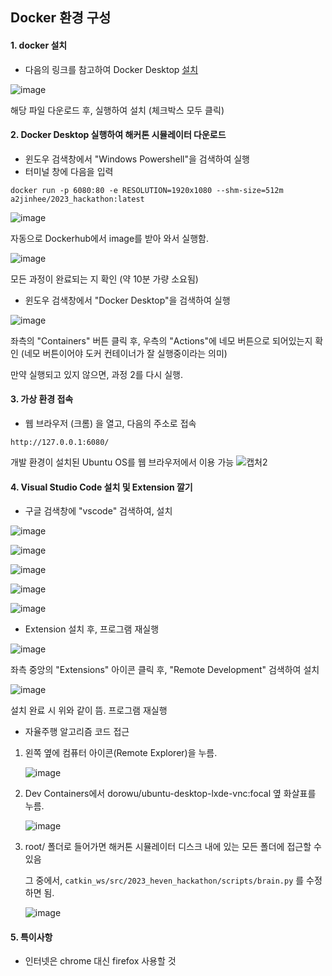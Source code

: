 ## Docker 환경 구성

#### 1. docker 설치

* 다음의 링크를 참고하여 Docker Desktop [설치](https://docs.docker.com/desktop/install/windows-install/)

![image](https://github.com/jhforstudy/2023_heven_hackathon/assets/48710703/e4c9d8f2-27d7-4b7f-85bb-3e1bf78b59d7)

해당 파일 다운로드 후, 실행하여 설치 (체크박스 모두 클릭)

#### 2. Docker Desktop 실행하여 해커톤 시뮬레이터 다운로드

* 윈도우 검색창에서 "Windows Powershell"을 검색하여 실행
* 터미널 창에 다음을 입력
```
docker run -p 6080:80 -e RESOLUTION=1920x1080 --shm-size=512m a2jinhee/2023_hackathon:latest
```
![image](https://github.com/jhforstudy/2023_heven_hackathon/assets/48710703/8213df98-5c29-44f7-b1f1-bbfe24420404)

자동으로 Dockerhub에서 image를 받아 와서 실행함.

![image](https://github.com/jhforstudy/2023_heven_hackathon/assets/48710703/403f20fe-3ae0-4d2c-9f85-82fe18f53e75)

모든 과정이 완료되는 지 확인 (약 10분 가량 소요됨)

* 윈도우 검색창에서 "Docker Desktop"을 검색하여 실행

![image](https://github.com/jhforstudy/2023_heven_hackathon/assets/48710703/d419543d-aeed-411a-9d99-982301eb84bd)

좌측의 "Containers" 버튼 클릭 후, 우측의 "Actions"에 네모 버튼으로 되어있는지 확인 (네모 버튼이어야 도커 컨테이너가 잘 실행중이라는 의미)

만약 실행되고 있지 않으면, 과정 2를 다시 실행.

#### 3. 가상 환경 접속

* 웹 브라우저 (크롬) 을 열고, 다음의 주소로 접속
```
http://127.0.0.1:6080/
```

개발 환경이 설치된 Ubuntu OS를 웹 브라우저에서 이용 가능
![캡처2](https://user-images.githubusercontent.com/48710703/199906904-f54b5a5a-8a8c-4a25-b977-b8a2e6381994.PNG)

#### 4. Visual Studio Code 설치 및 Extension 깔기

* 구글 검색창에 "vscode" 검색하여, 설치

![image](https://github.com/jhforstudy/2023_heven_hackathon/assets/48710703/b07828c5-816b-4dd2-8be2-2802366a6ee4)

![image](https://github.com/jhforstudy/2023_heven_hackathon/assets/48710703/d0836f1d-2ecf-467d-9e29-91d311bc1abe)

![image](https://github.com/jhforstudy/2023_heven_hackathon/assets/48710703/52ed4955-b68f-488b-9b4c-3d66ca7b763d)

![image](https://github.com/jhforstudy/2023_heven_hackathon/assets/48710703/65ec9621-b050-4ff9-b6af-77eeeabba2c0)

![image](https://github.com/jhforstudy/2023_heven_hackathon/assets/48710703/d1babbae-4c75-4765-bc83-b7a0b0c2b826)

* Extension 설치 후, 프로그램 재실행

![image](https://github.com/jhforstudy/2023_heven_hackathon/assets/48710703/754ce6b2-baac-41cc-b4a3-668b17b2e974)

좌측 중앙의 "Extensions" 아이콘 클릭 후, "Remote Development" 검색하여 설치

![image](https://github.com/jhforstudy/2023_heven_hackathon/assets/48710703/d2c9d432-efe6-48b8-b332-94ed4a76c4d2)

설치 완료 시 위와 같이 뜸. 프로그램 재실행

* 자율주행 알고리즘 코드 접근
1. 왼쪽 옆에 컴퓨터 아이콘(Remote Explorer)을 누름.

    ![image](https://github.com/jhforstudy/2023_heven_hackathon/assets/48710703/4fef99fc-c53a-4939-9765-e5576aec4b08)

2. Dev Containers에서 dorowu/ubuntu-desktop-lxde-vnc:focal 옆 화살표를 누름.

    ![image](https://github.com/jhforstudy/2023_heven_hackathon/assets/48710703/a0ec6cce-16c5-4872-bf01-bc1f1addd8e3)

3. root/ 폴더로 들어가면 해커톤 시뮬레이터 디스크 내에 있는 모든 폴더에 접근할 수 있음

    그 중에서, `catkin_ws/src/2023_heven_hackathon/scripts/brain.py` 를 수정하면 됨.
  
    ![image](https://github.com/jhforstudy/2023_heven_hackathon/assets/48710703/20b213cd-0454-46e3-af81-6ae45a182a60)

#### 5. 특이사항  
- 인터넷은 chrome 대신 firefox 사용할 것
